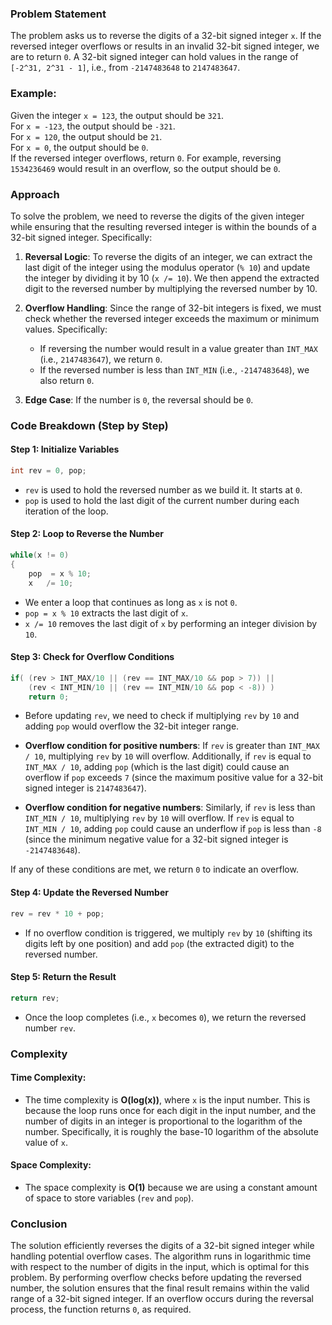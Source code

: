 ### Problem Statement

The problem asks us to reverse the digits of a 32-bit signed integer `x`. If the reversed integer overflows or results in an invalid 32-bit signed integer, we are to return `0`. A 32-bit signed integer can hold values in the range of `[-2^31, 2^31 - 1]`, i.e., from `-2147483648` to `2147483647`.

### Example:
Given the integer `x = 123`, the output should be `321`.  
For `x = -123`, the output should be `-321`.  
For `x = 120`, the output should be `21`.  
For `x = 0`, the output should be `0`.  
If the reversed integer overflows, return `0`. For example, reversing `1534236469` would result in an overflow, so the output should be `0`.

### Approach

To solve the problem, we need to reverse the digits of the given integer while ensuring that the resulting reversed integer is within the bounds of a 32-bit signed integer. Specifically:
1. **Reversal Logic**: To reverse the digits of an integer, we can extract the last digit of the integer using the modulus operator (`% 10`) and update the integer by dividing it by 10 (`x /= 10`). We then append the extracted digit to the reversed number by multiplying the reversed number by 10.
  
2. **Overflow Handling**: Since the range of 32-bit integers is fixed, we must check whether the reversed integer exceeds the maximum or minimum values. Specifically:
   - If reversing the number would result in a value greater than `INT_MAX` (i.e., `2147483647`), we return `0`.
   - If the reversed number is less than `INT_MIN` (i.e., `-2147483648`), we also return `0`.

3. **Edge Case**: If the number is `0`, the reversal should be `0`.

### Code Breakdown (Step by Step)

#### Step 1: Initialize Variables

```cpp
int rev = 0, pop;
```
- `rev` is used to hold the reversed number as we build it. It starts at `0`.
- `pop` is used to hold the last digit of the current number during each iteration of the loop.

#### Step 2: Loop to Reverse the Number

```cpp
while(x != 0)
{
    pop  = x % 10;
    x   /= 10;
```
- We enter a loop that continues as long as `x` is not `0`.
- `pop = x % 10` extracts the last digit of `x`.
- `x /= 10` removes the last digit of `x` by performing an integer division by `10`.

#### Step 3: Check for Overflow Conditions

```cpp
if( (rev > INT_MAX/10 || (rev == INT_MAX/10 && pop > 7)) || 
    (rev < INT_MIN/10 || (rev == INT_MIN/10 && pop < -8)) )
    return 0;
```
- Before updating `rev`, we need to check if multiplying `rev` by `10` and adding `pop` would overflow the 32-bit integer range.
- **Overflow condition for positive numbers**: If `rev` is greater than `INT_MAX / 10`, multiplying `rev` by `10` will overflow. Additionally, if `rev` is equal to `INT_MAX / 10`, adding `pop` (which is the last digit) could cause an overflow if `pop` exceeds `7` (since the maximum positive value for a 32-bit signed integer is `2147483647`).
  
- **Overflow condition for negative numbers**: Similarly, if `rev` is less than `INT_MIN / 10`, multiplying `rev` by `10` will overflow. If `rev` is equal to `INT_MIN / 10`, adding `pop` could cause an underflow if `pop` is less than `-8` (since the minimum negative value for a 32-bit signed integer is `-2147483648`).

If any of these conditions are met, we return `0` to indicate an overflow.

#### Step 4: Update the Reversed Number

```cpp
rev = rev * 10 + pop;
```
- If no overflow condition is triggered, we multiply `rev` by `10` (shifting its digits left by one position) and add `pop` (the extracted digit) to the reversed number.

#### Step 5: Return the Result

```cpp
return rev;
```
- Once the loop completes (i.e., `x` becomes `0`), we return the reversed number `rev`.

### Complexity

#### Time Complexity:
- The time complexity is **O(log(x))**, where `x` is the input number. This is because the loop runs once for each digit in the input number, and the number of digits in an integer is proportional to the logarithm of the number. Specifically, it is roughly the base-10 logarithm of the absolute value of `x`.

#### Space Complexity:
- The space complexity is **O(1)** because we are using a constant amount of space to store variables (`rev` and `pop`).

### Conclusion

The solution efficiently reverses the digits of a 32-bit signed integer while handling potential overflow cases. The algorithm runs in logarithmic time with respect to the number of digits in the input, which is optimal for this problem. By performing overflow checks before updating the reversed number, the solution ensures that the final result remains within the valid range of a 32-bit signed integer. If an overflow occurs during the reversal process, the function returns `0`, as required.